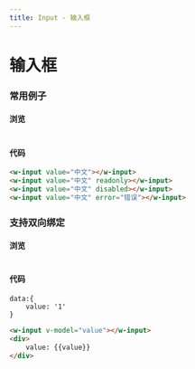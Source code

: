 ```yaml
---
title: Input - 输入框
---
```

# 输入框

### 常用例子

#### 浏览
#
<ClientOnly>
<input-demos></input-demos>
</ClientOnly>

#### 代码

``` html
<w-input value="中文"></w-input>
<w-input value="中文" readonly></w-input>
<w-input value="中文" disabled></w-input>
<w-input value="中文" error="错误"></w-input>
```
### 支持双向绑定

#### 浏览
#
<ClientOnly>
<input-model-demos></input-model-demos>
</ClientOnly>

#### 代码
```
data:{
    value: '1'
}
```
``` html
<w-input v-model="value"></w-input>
<div>
    value: {{value}}
</div>
```